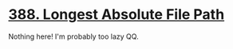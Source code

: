[388. Longest Absolute File Path](https://leetcode.com/problems/longest-absolute-file-path)
===
Nothing here! I'm probably too lazy QQ.